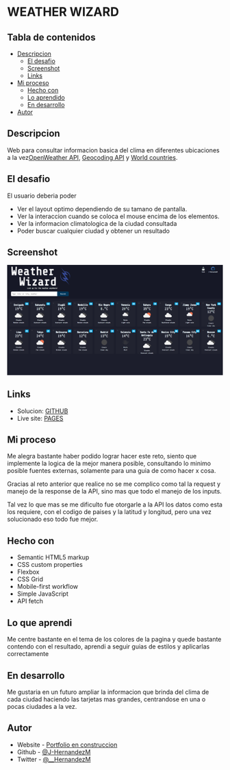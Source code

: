 # WEATHER WIZARD

## Tabla de contenidos

- [Descripcion](#descripcion)
  - [El desafio](#el-desafio)
  - [Screenshot](#screenshot)
  - [Links](#links)
- [Mi proceso](#mi-proceso)
  - [Hecho con](#hecho-con)
  - [Lo aprendido](#lo-que-aprendi)
  - [En desarrollo](#en-desarrollo)
- [Autor](#autor)


## Descripcion

Web para consultar informacion basica del clima en diferentes ubicaciones a la vez[OpenWeather API](https://openweathermap.org), [Geocoding API](https://openweathermap.org) y [World countries](https://rapidapi.com/ikoaymen056/api/world-countries/).

## El desafio

El usuario deberia poder

- Ver el layout optimo dependiendo de su tamano de pantalla.
- Ver la interaccion cuando se coloca el mouse encima de los elementos.
- Ver la informacion climatologica de la ciudad consultada
- Poder buscar cualquier ciudad y obtener un resultado

## Screenshot

![](./assets/screenshot.png)

## Links

- Solucion: [GITHUB](https://github.com/J-HernandezM/weather-app/)
- Live site: [PAGES](https://j-hernandezm.github.io/weather-app/)

## Mi proceso

Me alegra bastante haber podido lograr hacer este reto, siento que implemente la logica de la mejor manera posible, consultando lo minimo posible fuentes externas, solamente para una guia de como hacer x cosa.

Gracias al reto anterior que realice no se me complico como tal la request y manejo de la response de la API, sino mas que todo el manejo de los inputs.

Tal vez lo que mas se me dificulto fue otorgarle a la API los datos como esta los requiere, con el codigo de paises y la latitud y longitud, pero una vez solucionado eso todo fue mejor.

## Hecho con

- Semantic HTML5 markup
- CSS custom properties
- Flexbox
- CSS Grid
- Mobile-first workflow
- Simple JavaScript
- API fetch

## Lo que aprendi

Me centre bastante en el tema de los colores de la pagina y quede bastante contendo con el resultado, aprendi a seguir guias de estilos y aplicarlas correctamente

## En desarrollo

Me gustaria en un futuro ampliar la informacion que brinda del clima de cada ciudad haciendo las tarjetas mas grandes, centrandose en una o pocas ciudades a la vez.

## Autor

- Website - [Portfolio en construccion](https://j-hernandezm.github.io)
- Github - [@J-HernandezM](https://github.com/J-HernandezM)
- Twitter - [@__HernandezM](https://www.twitter.com/__HernandezM)